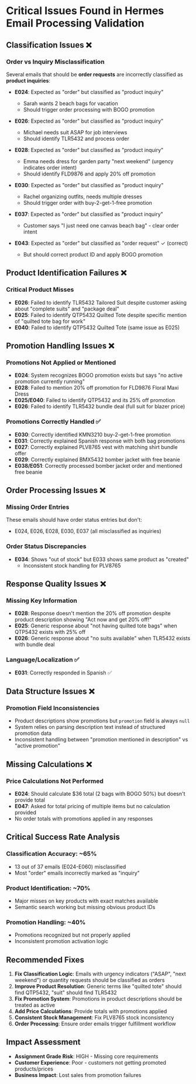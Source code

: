 # Critical Issues Found in Hermes Email Processing Validation

## Classification Issues ❌

### Order vs Inquiry Misclassification
Several emails that should be **order requests** are incorrectly classified as **product inquiries**:

- **E024**: Expected as "order" but classified as "product inquiry"
  - Sarah wants 2 beach bags for vacation
  - Should trigger order processing with BOGO promotion

- **E026**: Expected as "order" but classified as "product inquiry"
  - Michael needs suit ASAP for job interviews
  - Should identify TLR5432 and process order

- **E028**: Expected as "order" but classified as "product inquiry"
  - Emma needs dress for garden party "next weekend" (urgency indicates order intent)
  - Should identify FLD9876 and apply 20% off promotion

- **E030**: Expected as "order" but classified as "product inquiry"
  - Rachel organizing outfits, needs multiple dresses
  - Should trigger order with buy-2-get-1-free promotion

- **E037**: Expected as "order" but classified as "product inquiry"
  - Customer says "I just need one canvas beach bag" - clear order intent

- **E043**: Expected as "order" but classified as "order request" ✓ (correct)
  - But should correct product ID and apply BOGO promotion

## Product Identification Failures ❌

### Critical Product Misses
- **E026**: Failed to identify TLR5432 Tailored Suit despite customer asking about "complete suits" and "package deal"
- **E025**: Failed to identify QTP5432 Quilted Tote despite specific mention of "quilted tote bag for work"
- **E040**: Failed to identify QTP5432 Quilted Tote (same issue as E025)

## Promotion Handling Issues ❌

### Promotions Not Applied or Mentioned
- **E024**: System recognizes BOGO promotion exists but says "no active promotion currently running"
- **E028**: Failed to mention 20% off promotion for FLD9876 Floral Maxi Dress
- **E025/E040**: Failed to identify QTP5432 and its 25% off promotion
- **E026**: Failed to identify TLR5432 bundle deal (full suit for blazer price)

### Promotions Correctly Handled ✅
- **E030**: Correctly identified KMN3210 buy-2-get-1-free promotion
- **E031**: Correctly explained Spanish response with both bag promotions
- **E027**: Correctly explained PLV8765 vest with matching shirt bundle offer
- **E029**: Correctly explained BMX5432 bomber jacket with free beanie
- **E038/E051**: Correctly processed bomber jacket order and mentioned free beanie

## Order Processing Issues ❌

### Missing Order Entries
These emails should have order status entries but don't:
- E024, E026, E028, E030, E037 (all misclassified as inquiries)

### Order Status Discrepancies
- **E034**: Shows "out of stock" but E033 shows same product as "created"
  - Inconsistent stock handling for PLV8765

## Response Quality Issues ❌

### Missing Key Information
- **E028**: Response doesn't mention the 20% off promotion despite product description showing "Act now and get 20% off!"
- **E025**: Generic response about "not having quilted tote bags" when QTP5432 exists with 25% off
- **E026**: Generic response about "no suits available" when TLR5432 exists with bundle deal

### Language/Localization ✅
- **E031**: Correctly responded in Spanish ✅

## Data Structure Issues ❌

### Promotion Field Inconsistencies
- Product descriptions show promotions but `promotion` field is always `null`
- System relies on parsing description text instead of structured promotion data
- Inconsistent handling between "promotion mentioned in description" vs "active promotion"

## Missing Calculations ❌

### Price Calculations Not Performed
- **E024**: Should calculate $36 total (2 bags with BOGO 50%) but doesn't provide total
- **E047**: Asked for total pricing of multiple items but no calculation provided
- No order totals with promotions applied in any responses

## Critical Success Rate Analysis

### Classification Accuracy: ~65%
- 13 out of 37 emails (E024-E060) misclassified
- Most "order" emails incorrectly marked as "inquiry"

### Product Identification: ~70%
- Major misses on key products with exact matches available
- Semantic search working but missing obvious product IDs

### Promotion Handling: ~40%
- Promotions recognized but not properly applied
- Inconsistent promotion activation logic

## Recommended Fixes

1. **Fix Classification Logic**: Emails with urgency indicators ("ASAP", "next weekend") or quantity requests should be classified as orders
2. **Improve Product Resolution**: Generic terms like "quilted tote" should find QTP5432, "suit" should find TLR5432
3. **Fix Promotion System**: Promotions in product descriptions should be treated as active
4. **Add Price Calculations**: Provide totals with promotions applied
5. **Consistent Stock Management**: Fix PLV8765 stock inconsistency
6. **Order Processing**: Ensure order emails trigger fulfillment workflow

## Impact Assessment
- **Assignment Grade Risk**: HIGH - Missing core requirements
- **Customer Experience**: Poor - customers not getting promoted products/prices
- **Business Impact**: Lost sales from promotion failures